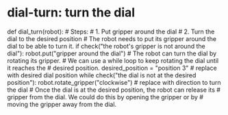 # dial-turn: turn the dial
def dial_turn(robot):
    # Steps:
    #  1. Put gripper around the dial
    #  2. Turn the dial to the desired position
    # The robot needs to put its gripper around the dial to be able to turn it.
    if check("the robot's gripper is not around the dial"):
        robot.put("gripper around the dial")
    # The robot can turn the dial by rotating its gripper.
    # We can use a while loop to keep rotating the dial until it reaches the
    # desired position.
    desired_position = "position 3" # replace with desired dial position
    while check("the dial is not at the desired position"):
        robot.rotate_gripper("clockwise") # replace with direction to turn the dial
    # Once the dial is at the desired position, the robot can release its
    # gripper from the dial. We could do this by opening the gripper or by
    # moving the gripper away from the dial.